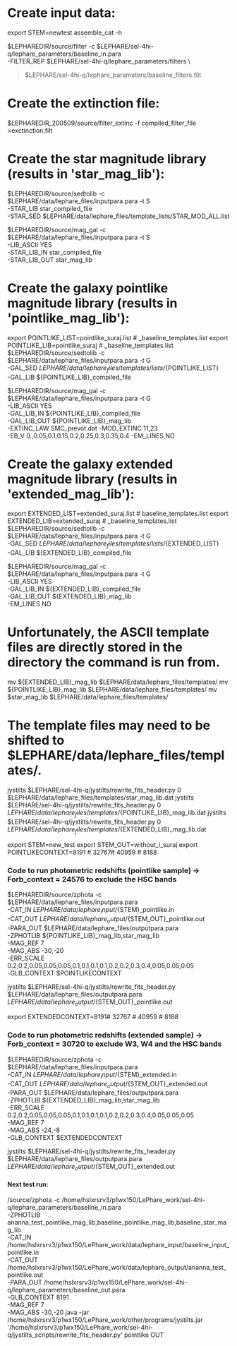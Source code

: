 # Create input data:
export STEM=newtest
assemble_cat -h


$LEPHAREDIR/source/filter -c $LEPHARE/sel-4hi-q/lephare_parameters/baseline_in.para \
-FILTER_REP $LEPHARE/sel-4hi-q/lephare_parameters/filters \
>$LEPHARE/sel-4hi-q/lephare_parameters/baseline_filters.filt


# Create the extinction file:
$LEPHAREDIR_200509/source/filter_extinc -f compiled_filter_file  >exctinction.filt

# Create the star magnitude library (results in 'star_mag_lib'):
$LEPHAREDIR/source/sedtolib -c $LEPHARE/data/lephare_files/inputpara.para -t S \
-STAR_LIB star_compiled_file \
-STAR_SED $LEPHARE/data/lephare_files/template_lists/STAR_MOD_ALL.list

$LEPHAREDIR/source/mag_gal -c $LEPHARE/data/lephare_files/inputpara.para -t S \
    -LIB_ASCII YES \
    -STAR_LIB_IN star_compiled_file \
    -STAR_LIB_OUT star_mag_lib

# Create the galaxy pointlike magnitude library (results in 'pointlike_mag_lib'):
export POINTLIKE_LIST=pointlike_suraj.list # _baseline_templates.list
export POINTLIKE_LIB=pointlike_suraj # _baseline_templates.list
$LEPHAREDIR/source/sedtolib -c $LEPHARE/data/lephare_files/inputpara.para -t G \
-GAL_SED $LEPHARE/data/lephare_files/templates/lists/${POINTLIKE_LIST} \
-GAL_LIB ${POINTLIKE_LIB}_compiled_file

$LEPHAREDIR/source/mag_gal -c $LEPHARE/data/lephare_files/inputpara.para -t G \
-LIB_ASCII YES \
-GAL_LIB_IN ${POINTLIKE_LIB}_compiled_file \
-GAL_LIB_OUT ${POINTLIKE_LIB}_mag_lib \
-EXTINC_LAW  SMC_prevot.dat -MOD_EXTINC  11,23 \
-EB_V 0.,0.05,0.1,0.15,0.2,0.25,0.3,0.35,0.4 -EM_LINES NO

# Create the galaxy extended magnitude library (results in 'extended_mag_lib'):
export EXTENDED_LIST=extended_suraj.list # baseline_templates.list
export EXTENDED_LIB=extended_suraj # _baseline_templates.list
$LEPHAREDIR/source/sedtolib -c $LEPHARE/data/lephare_files/inputpara.para -t G \
-GAL_SED $LEPHARE/data/lephare_files/templates/lists/${EXTENDED_LIST} \
-GAL_LIB ${EXTENDED_LIB}_compiled_file

$LEPHAREDIR/source/mag_gal -c $LEPHARE/data/lephare_files/inputpara.para -t G \
-LIB_ASCII YES \
-GAL_LIB_IN ${EXTENDED_LIB}_compiled_file \
-GAL_LIB_OUT ${EXTENDED_LIB}_mag_lib \
-EM_LINES NO

# Unfortunately, the ASCII template files are directly stored in the directory the command is run from.
mv ${EXTENDED_LIB}_mag_lib $LEPHARE/data/lephare_files/templates/
mv ${POINTLIKE_LIB}_mag_lib $LEPHARE/data/lephare_files/templates/
mv $star_mag_lib $LEPHARE/data/lephare_files/templates/
# The template files may need to be shifted to $LEPHARE/data/lephare_files/templates/.
jystilts $LEPHARE/sel-4hi-q/jystilts/rewrite_fits_header.py 0 $LEPHARE/data/lephare_files/templates/star_mag_lib.dat
jystilts $LEPHARE/sel-4hi-q/jystilts/rewrite_fits_header.py 0 $LEPHARE/data/lephare_files/templates/${POINTLIKE_LIB}_mag_lib.dat
jystilts $LEPHARE/sel-4hi-q/jystilts/rewrite_fits_header.py 0 $LEPHARE/data/lephare_files/templates/${EXTENDED_LIB}_mag_lib.dat


export STEM=new_test
export STEM_OUT=without_i_suraj
export POINTLIKECONTEXT=8191 # 32767# 40959 # 8188
### Code to run photometric redshifts (pointlike sample) -> Forb_context = 24576 to exclude the HSC bands
$LEPHAREDIR/source/zphota -c $LEPHARE/data/lephare_files/inputpara.para \
-CAT_IN ${LEPHARE}/data/lephare_input/${STEM}_pointlike.in \
-CAT_OUT ${LEPHARE}/data/lephare_output/${STEM_OUT}_pointlike.out \
-PARA_OUT $LEPHARE/data/lephare_files/outputpara.para \
-ZPHOTLIB ${POINTLIKE_LIB}_mag_lib,star_mag_lib \
-MAG_REF 7 \
-MAG_ABS -30,-20 \
-ERR_SCALE 0.2,0.2,0.05,0.05,0.05,0.1,0.1,0.1,0.1,0.2,0.2,0.3,0.4,0.05,0.05,0.05 \
-GLB_CONTEXT $POINTLIKECONTEXT

jystilts $LEPHARE/sel-4hi-q/jystilts/rewrite_fits_header.py $LEPHARE/data/lephare_files/outputpara.para ${LEPHARE}/data/lephare_output/${STEM_OUT}_pointlike.out


export EXTENDEDCONTEXT=8191# 32767 # 40959 # 8188
### Code to run photometric redshifts (extended sample) -> Forb_context = 30720 to exclude W3, W4 and the HSC bands
$LEPHAREDIR/source/zphota -c $LEPHARE/data/lephare_files/inputpara.para \
-CAT_IN ${LEPHARE}/data/lephare_input/${STEM}_extended.in \
-CAT_OUT ${LEPHARE}/data/lephare_output/${STEM_OUT}_extended.out \
-PARA_OUT $LEPHARE/data/lephare_files/outputpara.para \
-ZPHOTLIB ${EXTENDED_LIB}_mag_lib,star_mag_lib \
-ERR_SCALE 0.2,0.2,0.05,0.05,0.05,0.1,0.1,0.1,0.1,0.2,0.2,0.3,0.4,0.05,0.05,0.05 \
-MAG_REF 7 \
-MAG_ABS -24,-8 \
-GLB_CONTEXT $EXTENDEDCONTEXT

jystilts $LEPHARE/sel-4hi-q/jystilts/rewrite_fits_header.py $LEPHARE/data/lephare_files/outputpara.para ${LEPHARE}/data/lephare_output/${STEM_OUT}_extended.out


#### Next test run:
/source/zphota -c /home/hslxrsrv3/p1wx150/LePhare_work/sel-4hi-q/lephare_parameters/baseline_in.para \
-ZPHOTLIB ananna_test_pointlike_mag_lib,baseline_pointlike_mag_lib,baseline_star_mag_lib \
-CAT_IN /home/hslxrsrv3/p1wx150/LePhare_work/data/lephare_input/baseline_input_pointlike.in \
-CAT_OUT /home/hslxrsrv3/p1wx150/LePhare_work/data/lephare_output/ananna_test_pointlike.out \
-PARA_OUT /home/hslxrsrv3/p1wx150/LePhare_work/sel-4hi-q/lephare_parameters/baseline_out.para \
-GLB_CONTEXT 8191 \
-MAG_REF 7 \
-MAG_ABS -30,-20
java -jar /home/hslxrsrv3/p1wx150/LePhare_work/other/programs/jystilts.jar '/home/hslxrsrv3/p1wx150/LePhare_work/sel-4hi-q/jystilts_scripts/rewrite_fits_header.py' pointlike OUT